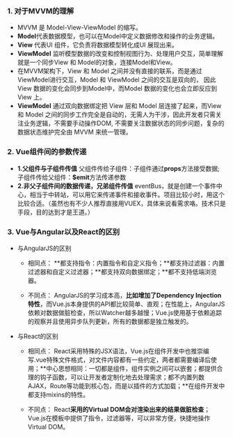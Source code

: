 ### 1. 对于MVVM的理解

- MVVM 是 Model-View-ViewModel 的缩写。
- **Model**代表数据模型，也可以在Model中定义数据修改和操作的业务逻辑。
- **View** 代表UI 组件，它负责将数据模型转化成UI 展现出来。
- **ViewModel** 监听模型数据的改变和控制视图行为、处理用户交互，简单理解就是一个同步View 和 Model的对象，连接Model和View。
- 在MVVM架构下，View 和 Model 之间并没有直接的联系，而是通过ViewModel进行交互，Model 和 ViewModel 之间的交互是双向的， 因此View 数据的变化会同步到Model中，而Model 数据的变化也会立即反应到View 上。
- **ViewModel** 通过双向数据绑定把 View 层和 Model 层连接了起来，而View 和 Model 之间的同步工作完全是自动的，无需人为干涉，因此开发者只需关注业务逻辑，不需要手动操作DOM, 不需要关注数据状态的同步问题，复杂的数据状态维护完全由 MVVM 来统一管理。

### 2. Vue组件间的参数传递

- **1.父组件与子组件传值**
  父组件传给子组件：子组件通过**props**方法接受数据;
  子组件传给父组件：**$emit**方法传递参数
- **2.非父子组件间的数据传递，兄弟组件传值**
  eventBus，就是创建一个事件中心，相当于中转站，可以用它来传递事件和接收事件。项目比较小时，用这个比较合适。（虽然也有不少人推荐直接用VUEX，具体来说看需求咯。技术只是手段，目的达到才是王道。）

### 3. Vue与Angular以及React的区别

- 与AngularJS的区别

  - 相同点：
    **都支持指令：内置指令和自定义指令；**都支持过滤器：内置过滤器和自定义过滤器；**都支持双向数据绑定；**都不支持低端浏览器。

  - 不同点：
    AngularJS的学习成本高，**比如增加了Dependency Injection特性**，而Vue.js本身提供的API都比较简单、直观；在性能上，AngularJS依赖对数据做脏检查，所以Watcher越多越慢；Vue.js使用基于依赖追踪的观察并且使用异步队列更新，所有的数据都是独立触发的。

- 与React的区别

  - 相同点：
    React采用特殊的JSX语法，Vue.js在组件开发中也推崇编写.vue特殊文件格式，对文件内容都有一些约定，两者都需要编译后使用；**中心思想相同：一切都是组件，组件实例之间可以嵌套；都提供合理的钩子函数，可以让开发者定制化地去处理需求；都不内置列数AJAX，Route等功能到核心包，而是以插件的方式加载；**在组件开发中都支持mixins的特性。

  - 不同点：
    React**采用的Virtual DOM会对渲染出来的结果做脏检查**；Vue.js在模板中提供了指令，过滤器等，可以非常方便，快捷地操作Virtual DOM。